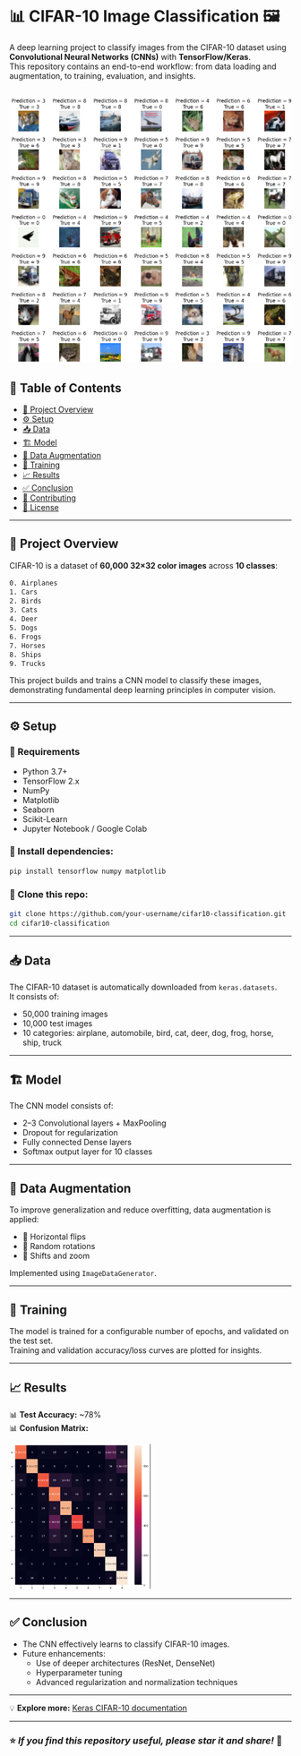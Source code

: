 
# 📊 CIFAR-10 Image Classification 🖼️

A deep learning project to classify images from the CIFAR-10 dataset using **Convolutional Neural Networks (CNNs)** with **TensorFlow/Keras**.  
This repository contains an end-to-end workflow: from data loading and augmentation, to training, evaluation, and insights.

![Image Classification for each class in CIFAR-10](assets/Grid_Inference1.png.png)
---

## 📑 Table of Contents
- [🚀 Project Overview](#-project-overview)
- [⚙️ Setup](#-setup)
- [📥 Data](#-data)
- [🏗️ Model](#-model)
- [🔄 Data Augmentation](#-data-augmentation)
- [🚀 Training](#-training)
- [📈 Results](#-results)
- [✅ Conclusion](#-conclusion)
- [🤝 Contributing](#-contributing)
- [📄 License](#-license)

---

## 🚀 Project Overview
CIFAR-10 is a dataset of **60,000 32×32 color images** across **10 classes**: 

    0. Airplanes
    1. Cars
    2. Birds
    3. Cats
    4. Deer
    5. Dogs
    6. Frogs
    7. Horses
    8. Ships
    9. Trucks
This project builds and trains a CNN model to classify these images, demonstrating fundamental deep learning principles in computer vision.

---

## ⚙️ Setup

### 🔧 Requirements
- Python 3.7+
- TensorFlow 2.x
- NumPy
- Matplotlib
- Seaborn
- Scikit-Learn
- Jupyter Notebook / Google Colab

### 🧰 Install dependencies:
```bash
pip install tensorflow numpy matplotlib
```

### 📂 Clone this repo:
```bash
git clone https://github.com/your-username/cifar10-classification.git
cd cifar10-classification
```

---

## 📥 Data
The CIFAR-10 dataset is automatically downloaded from `keras.datasets`.  
It consists of:
- 50,000 training images
- 10,000 test images
- 10 categories: airplane, automobile, bird, cat, deer, dog, frog, horse, ship, truck

---

## 🏗️ Model
The CNN model consists of:
- 2–3 Convolutional layers + MaxPooling
- Dropout for regularization
- Fully connected Dense layers
- Softmax output layer for 10 classes

---

## 🔄 Data Augmentation
To improve generalization and reduce overfitting, data augmentation is applied:
- 🔄 Horizontal flips
- 🔄 Random rotations
- 🔄 Shifts and zoom

Implemented using `ImageDataGenerator`.

---

## 🚀 Training
The model is trained for a configurable number of epochs, and validated on the test set.  
Training and validation accuracy/loss curves are plotted for insights.

---

## 📈 Results
📊 **Test Accuracy:** ~78%  
📊 **Confusion Matrix:** 

<img src="assets/confusion_matrix.png" width="50%" alt="Confusion Matrix Visualization">


---

## ✅ Conclusion
- The CNN effectively learns to classify CIFAR-10 images.
- Future enhancements:
  - Use of deeper architectures (ResNet, DenseNet)
  - Hyperparameter tuning
  - Advanced regularization and normalization techniques

---

💡 **Explore more:** [Keras CIFAR-10 documentation](https://keras.io/api/datasets/cifar10/)

---

### ⭐ *If you find this repository useful, please star it and share!* 🌟


